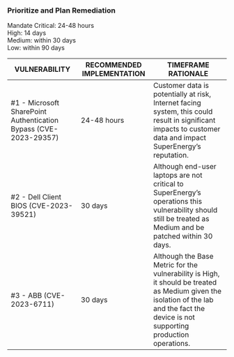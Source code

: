 
### Prioritize and Plan Remediation
Mandate
Critical: 24-48 hours \
High: 14 days \
Medium: within 30 days \
Low: within 90 days

|VULNERABILITY	| RECOMMENDED IMPLEMENTATION | TIMEFRAME	RATIONALE|
|-|-|-|
|#1 - Microsoft SharePoint Authentication Bypass (CVE-2023-29357)|	24-48 hours |	Customer data is potentially at risk, Internet facing system, this could result in significant impacts to customer data and impact SuperEnergy’s reputation.
|#2 - Dell Client BIOS (CVE-2023-39521)| 30 days | Although end-user laptops are not critical to SuperEnergy’s operations this vulnerability should still be treated as Medium and be patched within 30 days.|
|#3 - ABB (CVE-2023-6711) |	30 days |	Although the Base Metric for the vulnerability is High, it should be treated as Medium given the isolation of the lab and the fact the device is not supporting production operations.|
